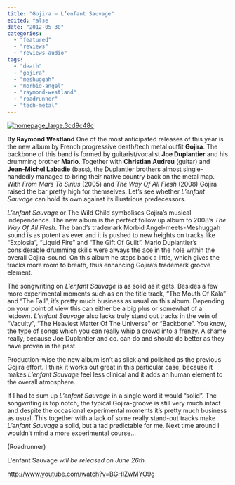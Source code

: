```yaml
---
title: "Gojira – L’enfant Sauvage"
edited: false
date: "2012-05-30"
categories:
  - "featured"
  - "reviews"
  - "reviews-audio"
tags:
  - "death"
  - "gojira"
  - "meshuggah"
  - "morbid-angel"
  - "raymond-westland"
  - "roadrunner"
  - "tech-metal"
---
```


[![](http://www.hellbound.ca/wp-content/uploads/2012/05/homepage_large.3cd9c48c.jpg "homepage_large.3cd9c48c")](http://www.hellbound.ca/2012/05/gojira-lenfant-sauvage/homepage_large-3cd9c48c/)

**By Raymond Westland** One of the most anticipated releases of this year is the new album by French progressive death/tech metal outfit **Gojira**. The backbone of this band is formed by guitarist/vocalist **Joe Duplantier** and his drumming brother **Mario**. Together with **Christian Audreu** (guitar) and **Jean-Michel Labadie** (bass), the Duplantier brothers almost single-handedly managed to bring their native country back on the metal map. With _From Mars To Sirius_ (2005) and _The Way Of All Flesh_ (2008) Gojira raised the bar pretty high for themselves. Let’s see whether _L’enfant Sauvage_ can hold its own against its illustrious predecessors.

_L’enfant Sauvage_ or The Wild Child symbolises Gojira’s musical independence. The new album is the perfect follow up album to 2008’s _The Way Of All Flesh_. The band’s trademark Morbid Angel-meets-Meshuggah sound is as potent as ever and it is pushed to new heights on tracks like “Explosia”, “Liquid Fire” and “The Gift Of Guilt”. Mario Duplantier’s considerable drumming skills were always the ace in the hole within the overall Gojira-sound. On this album he steps back a little, which gives the tracks more room to breath, thus enhancing Gojira’s trademark groove element.

The songwriting on _L’enfant Sauvage_ is as solid as it gets. Besides a few more experimental moments such as on the title track, “The Mouth Of Kala” and “The Fall”, it’s pretty much business as usual on this album. Depending on your point of view this can either be a big plus or somewhat of a letdown. _L’enfant Sauvage_ also lacks truly stand out tracks in the vein of “Vacuity”, “The Heaviest Matter Of The Universe” or “Backbone”. You know, the type of songs which you can really whip a crowd into a frenzy. A shame really, because Joe Duplantier and co. can do and should do better as they have proven in the past.

Production-wise the new album isn’t as slick and polished as the previous Gojira effort. I think it works out great in this particular case, because it makes _L’enfant Sauvage_ feel less clinical and it adds an human element to the overall atmosphere.

If I had to sum up _L’enfant Sauvage_ in a single word it would “solid”. The songwriting is top notch, the typical Gojira-groove is still very much intact and despite the occasional experimental moments it’s pretty much business as usual. This together with a lack of some really stand-out tracks make _L’enfant Sauvage_ a solid, but a tad predictable for me. Next time around I wouldn’t mind a more experimental course...

(Roadrunner)

L'enfant Sauvage _will be released on June 26th._

http://www.youtube.com/watch?v=BGHlZwMYO9g

